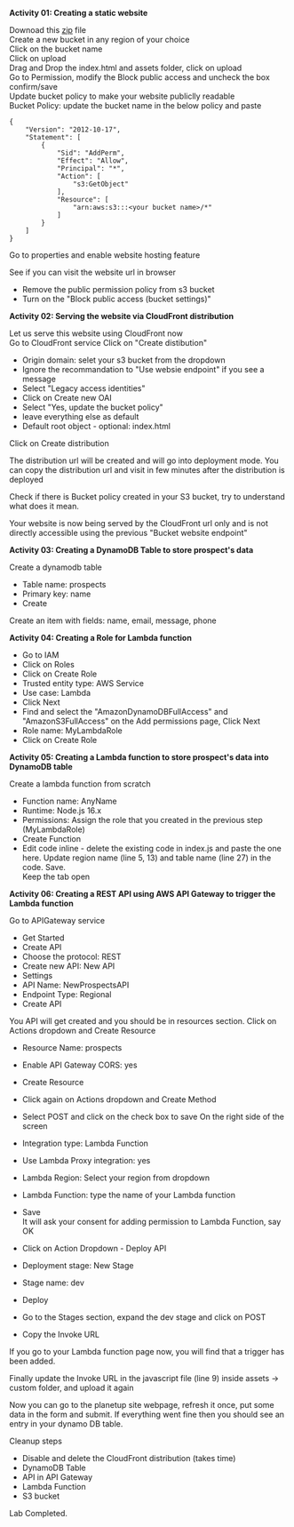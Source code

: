 **Activity 01: Creating a static website**  

Downoad this [zip](https://github.com/nvaws/planetup/archive/refs/heads/main.zip) file  
Create a new bucket in any region of your choice  
Click on the bucket name  
Click on upload  
Drag and Drop the index.html and assets folder, click on upload  
Go to Permission, modify the Block public access and uncheck the box confirm/save  
Update bucket policy to make your website publiclly readable  
Bucket Policy: update the bucket name in the below policy and paste  
```
{
    "Version": "2012-10-17",
    "Statement": [
        {
            "Sid": "AddPerm",
            "Effect": "Allow",
            "Principal": "*",
            "Action": [
                "s3:GetObject"
            ],
            "Resource": [
                "arn:aws:s3:::<your bucket name>/*"
            ]
        }
    ]
}
```
Go to properties and enable website hosting feature  

See if you can visit the website url in browser  

- Remove the public permission policy from s3 bucket
- Turn on the "Block public access (bucket settings)"

**Activity 02: Serving the website via CloudFront distribution**  

Let us serve this website using CloudFront now  
Go to CloudFront service
Click on "Create distibution"  
- Origin domain: selet your s3 bucket from the dropdown  
-  Ignore the recommandation to "Use websie endpoint" if you see a message  
- Select "Legacy access identities"  
- Click on Create new OAI  
- Select "Yes, update the bucket policy"  
- leave everything else as default  
- Default root object - optional: index.html  

Click on Create distribution  

The distribution url will be created and will go into deployment mode. You can copy the distribution url and visit in few minutes after the distribution is deployed  

Check if there is Bucket policy created in your S3 bucket, try to understand what does it mean.  

Your website is now being served by the CloudFront url only and is not directly accessible using the previous "Bucket website endpoint"


**Activity 03: Creating a DynamoDB Table to store prospect's data**  

Create a dynamodb table  
- Table name: prospects  
- Primary key: name  
- Create  

Create an item with fields: name, email, message, phone

**Activity 04: Creating a Role for Lambda function**  

- Go to IAM  
- Click on Roles  
- Click on Create Role  
- Trusted entity type: AWS Service
- Use case: Lambda  
- Click Next  
- Find and select the "AmazonDynamoDBFullAccess" and "AmazonS3FullAccess" on the Add permissions page, Click Next
- Role name: MyLambdaRole  
- Click on Create Role  


**Activity 05: Creating a Lambda function to store prospect's data into DynamoDB table**  

Create a lambda function from scratch  
- Function name: AnyName  
- Runtime: Node.js 16.x  
- Permissions: Assign the role that you created in the previous step (MyLambdaRole)  
- Create Function  
- Edit code inline - delete the existing code in index.js and paste the one here. Update region name (line 5, 13) and table name (line 27) in the code. Save.  
Keep the tab open  

**Activity 06: Creating a REST API using AWS API Gateway to trigger the Lambda function** 

Go to APIGateway service
- Get Started  
- Create API  
- Choose the protocol: REST  
- Create new API: New API  
- Settings  
- API Name: NewProspectsAPI  
- Endpoint Type: Regional  
- Create API  

You API will get created and you should be in resources section. Click on Actions dropdown and Create Resource 
- Resource Name: prospects
- Enable API Gateway CORS: yes
- Create Resource
- Click again on Actions dropdown and Create Method
- Select POST and click on the check box to save
On the right side of the screen
- Integration type: Lambda Function
- Use Lambda Proxy integration: yes
- Lambda Region: Select your region from dropdown
- Lambda Function: type the name of your Lambda function
- Save  
It will ask your consent for adding permission to Lambda Function, say OK

- Click on Action Dropdown - Deploy API
- Deployment stage: New Stage
- Stage name: dev 
- Deploy
- Go to the Stages section, expand the dev stage and click on POST
- Copy the Invoke URL

If you go to your Lambda function page now, you will find that a trigger has been added.

Finally update the Invoke URL in the javascript file (line 9) inside assets -> custom folder, and upload it again 

Now you can go to the planetup site webpage, refresh it once, put some data in the form and submit. If everything went fine then you should see an entry in your dynamo DB table.


Cleanup steps
- Disable and delete the CloudFront distribution (takes time)
- DynamoDB Table
- API in API Gateway
- Lambda Function 
- S3 bucket



Lab Completed.


